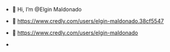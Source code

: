 - 👋 Hi, I’m @Elgin Maldonado
- 👀 https://www.credly.com/users/elgin-maldonado.38cf5547
- 👀 https://www.credly.com/users/elgin-maldonado

- 
<!---
elgin9/elgin9 is a ✨ special ✨ repository because its `README.md` (this file) appears on your GitHub profile.
You can click the Preview link to take a look at your changes.
--->
